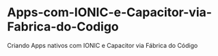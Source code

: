 # Apps-com-IONIC-e-Capacitor-via-Fabrica-do-Codigo
Criando Apps nativos com IONIC e Capacitor via Fábrica do Código
